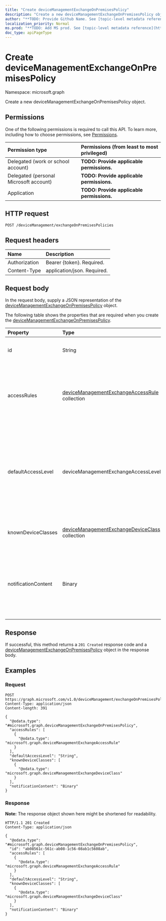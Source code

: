 ```yaml
---
title: "Create deviceManagementExchangeOnPremisesPolicy"
description: "Create a new deviceManagementExchangeOnPremisesPolicy object."
author: "**TODO: Provide Github Name. See [topic-level metadata reference](https://msgo.azurewebsites.net/add/document/guidelines/metadata.html#topic-level-metadata)**"
localization_priority: Normal
ms.prod: "**TODO: Add MS prod. See [topic-level metadata reference](https://msgo.azurewebsites.net/add/document/guidelines/metadata.html#topic-level-metadata)**"
doc_type: apiPageType
---
```


# Create deviceManagementExchangeOnPremisesPolicy
Namespace: microsoft.graph



Create a new deviceManagementExchangeOnPremisesPolicy object.

## Permissions
One of the following permissions is required to call this API. To learn more, including how to choose permissions, see [Permissions](/graph/permissions-reference).

|Permission type|Permissions (from least to most privileged)|
|:---|:---|
|Delegated (work or school account)|**TODO: Provide applicable permissions.**|
|Delegated (personal Microsoft account)|**TODO: Provide applicable permissions.**|
|Application|**TODO: Provide applicable permissions.**|

## HTTP request

<!-- {
  "blockType": "ignored"
}
-->
``` http
POST /deviceManagement/exchangeOnPremisesPolicies
```

## Request headers
|Name|Description|
|:---|:---|
|Authorization|Bearer {token}. Required.|
|Content-Type|application/json. Required.|

## Request body
In the request body, supply a JSON representation of the [deviceManagementExchangeOnPremisesPolicy](../resources/devicemanagementexchangeonpremisespolicy.md) object.

The following table shows the properties that are required when you create the [deviceManagementExchangeOnPremisesPolicy](../resources/devicemanagementexchangeonpremisespolicy.md).

|Property|Type|Description|
|:---|:---|:---|
|id|String|**TODO: Add Description** Inherited from [entity](../resources/entity.md)|
|accessRules|[deviceManagementExchangeAccessRule](../resources/devicemanagementexchangeaccessrule.md) collection|The list of device access rules in Exchange. The access rules apply globally to the entire Exchange organization|
|defaultAccessLevel|deviceManagementExchangeAccessLevel|Default access state in Exchange. This rule applies globally to the entire Exchange organization. Possible values are: `none`, `allow`, `block`, `quarantine`.|
|knownDeviceClasses|[deviceManagementExchangeDeviceClass](../resources/devicemanagementexchangedeviceclass.md) collection|The list of device classes known to Exchange|
|notificationContent|Binary|Notification text that will be sent to users quarantined by this policy. This is UTF8 encoded byte array HTML.|



## Response

If successful, this method returns a `201 Created` response code and a [deviceManagementExchangeOnPremisesPolicy](../resources/devicemanagementexchangeonpremisespolicy.md) object in the response body.

## Examples

### Request
<!-- {
  "blockType": "request",
  "name": "create_devicemanagementexchangeonpremisespolicy_from_"
}
-->
``` http
POST https://graph.microsoft.com/v1.0/deviceManagement/exchangeOnPremisesPolicies
Content-Type: application/json
Content-length: 391

{
  "@odata.type": "#microsoft.graph.deviceManagementExchangeOnPremisesPolicy",
  "accessRules": [
    {
      "@odata.type": "microsoft.graph.deviceManagementExchangeAccessRule"
    }
  ],
  "defaultAccessLevel": "String",
  "knownDeviceClasses": [
    {
      "@odata.type": "microsoft.graph.deviceManagementExchangeDeviceClass"
    }
  ],
  "notificationContent": "Binary"
}
```


### Response
**Note:** The response object shown here might be shortened for readability.
<!-- {
  "blockType": "response",
  "truncated": true,
  "@odata.type": "microsoft.graph.deviceManagementExchangeOnPremisesPolicy"
}
-->
``` http
HTTP/1.1 201 Created
Content-Type: application/json

{
  "@odata.type": "#microsoft.graph.deviceManagementExchangeOnPremisesPolicy",
  "id": "ab08561c-561c-ab08-1c56-08ab1c5608ab",
  "accessRules": [
    {
      "@odata.type": "microsoft.graph.deviceManagementExchangeAccessRule"
    }
  ],
  "defaultAccessLevel": "String",
  "knownDeviceClasses": [
    {
      "@odata.type": "microsoft.graph.deviceManagementExchangeDeviceClass"
    }
  ],
  "notificationContent": "Binary"
}
```

